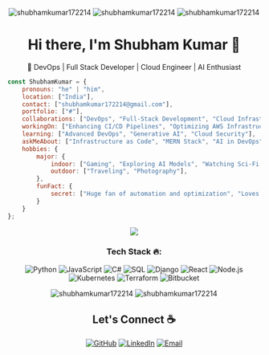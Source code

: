 <p align="center"> <img src="https://komarev.com/ghpvc/?username=Shubham-tech2003&logoColor=white&color=FFDE59" alt="shubhamkumar172214" /> <img
src="https://img.shields.io/github/followers/Shubham-tech2003?style=social" alt="shubhamkumar172214" /> <img
src="https://img.shields.io/github/last-commit/Shubham-tech2003/ShubhamKumar" alt="shubhamkumar172214" /> </p>

<h1 align="center">Hi there, I'm Shubham Kumar 👋</h1>
<p align="center">🚀 DevOps | Full Stack Developer | Cloud Engineer | AI Enthusiast</p>

```javascript
const ShubhamKumar = {
    pronouns: "he" | "him",
    location: ["India"],
    contact: ["shubhamkumar172214@gmail.com"],
    portfolio: ["#"],
    collaborations: ["DevOps", "Full-Stack Development", "Cloud Infrastructure", "Machine Learning"],
    workingOn: ["Enhancing CI/CD Pipelines", "Optimizing AWS Infrastructure", "Developing Scalable Web Applications"],
    learning: ["Advanced DevOps", "Generative AI", "Cloud Security"],
    askMeAbout: ["Infrastructure as Code", "MERN Stack", "AI in DevOps", "CI/CD Pipelines"],
    hobbies: {
        major: {
            indoor: ["Gaming", "Exploring AI Models", "Watching Sci-Fi Movies"],
            outdoor: ["Traveling", "Photography"],
        },
        funFact: {
            secret: ["Huge fan of automation and optimization", "Loves debugging complex issues"],
        }        
    }
};
```

<p align="center"> <img src="https://github.com/Shubham-tech2003/ShubhamKumar/blob/master/assets/source.gif" /> </p>
<h3 align="center">Tech Stack 🔥:</h3>
<p align="center">
  <img alt="Python" src="https://img.shields.io/badge/-Python-ffb400?style=flat-square&logo=python&logoColor=white" />
  <img alt="JavaScript" src="https://img.shields.io/badge/-JavaScript-ffb400?style=flat-square&logo=javascript&logoColor=white" />
  <img alt="C#" src="https://img.shields.io/badge/-C%23-ffb400?style=flat-square&logo=csharp&logoColor=white" />
  <img alt="SQL" src="https://img.shields.io/badge/-SQL-ffb400?style=flat-square&logo=mysql&logoColor=white" />
  <img alt="Django" src="https://img.shields.io/badge/-Django-ffb400?style=flat-square&logo=django&logoColor=white" />
  <img alt="React" src="https://img.shields.io/badge/-React-ffb400?style=flat-square&logo=react&logoColor=white" />
  <img alt="Node.js" src="https://img.shields.io/badge/-Node.js-ffb400?style=flat-square&logo=node.js&logoColor=white" />
  <img alt="Kubernetes" src="https://img.shields.io/badge/-Kubernetes-ffb400?style=flat-square&logo=kubernetes&logoColor=white" />
  <img alt="Terraform" src="https://img.shields.io/badge/-Terraform-ffb400?style=flat-square&logo=terraform&logoColor=white" />
  <img alt="Bitbucket" src="https://img.shields.io/badge/-Bitbucket-ffb400?style=flat-square&logo=bitbucket&logoColor=white" />
</p>

<p align="center"> <img src="https://github-readme-stats.vercel.app/api?username=Shubham-tech2003&show_icons=true&hide_title=true&include_all_commits=true&line_height=21&bg_color=0,ffb400,ffb400,F6C03D,F4DDA6&count_private=true&theme=graywhite" alt="shubhamkumar172214"/> <img src="https://github-readme-stats.vercel.app/api/top-langs/?username=Shubham-tech2003&layout=compact&show_icons=true&bg_color=0,EFE4CA,F4DDA6,F6C03D&theme=graywhite&hide_title=true" alt="shubhamkumar172214"/> </p>

<h2 align="center">Let's Connect ☕</h2>
<p align="center">
	<a href="https://github.com/Shubham-tech2003"><img src="https://img.icons8.com/bubbles/50/000000/github.png" alt="GitHub"/></a>
	<a href="https://www.linkedin.com/in/shubhamk2003/"><img src="https://img.icons8.com/bubbles/50/000000/linkedin.png" alt="LinkedIn"/></a>
	<a href="mailto:shubhamkumar172214@gmail.com"><img src="https://img.icons8.com/bubbles/50/000000/gmail.png" alt="Email"/></a>
</p>
